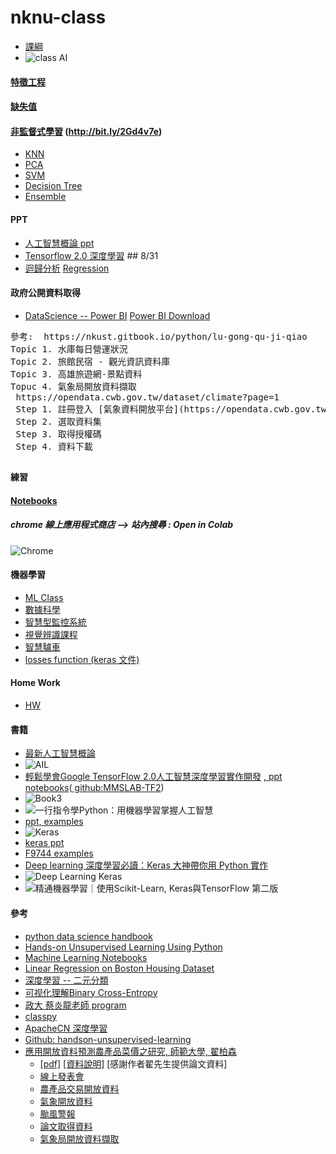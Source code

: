 # nknu-class
* [課綱](https://github.com/jumbokh/nknu-class/blob/main/docs/%E5%8B%9E%E8%A8%93%E8%AA%B2%E7%B6%B1-%E8%AC%9D%E5%9D%A4%E9%81%940903.xlsx)
* ![class AI](https://github.com/jumbokh/nknu-class/blob/main/docs/NKNU-class.JPG)
#### [特徵工程](https://github.com/jumbokh/nknu-class/blob/main/ML/notebooks/05.04-Feature-Engineering.ipynb)
#### [缺失值](https://github.com/jumbokh/nknu-class/blob/main/notebooks/03.04-Missing-Values.ipynb)
#### [非監督式學習](https://github.com/aapatel09/handson-unsupervised-learning) (http://bit.ly/2Gd4v7e)
* [KNN](https://github.com/jumbokh/nknu-class/blob/main/ML/KNN.md)
* [PCA](https://github.com/jumbokh/nknu-class/blob/main/ML/PCA/README.md)
* [SVM](https://github.com/jumbokh/nknu-class/tree/main/ML/SVM)
* [Decision Tree](https://github.com/jumbokh/nknu-class/tree/main/ML/DecisionTree)
* [Ensemble](https://github.com/jumbokh/nknu-class/tree/main/ML/Ensemble)
#### PPT
* [人工智慧概論 ppt](https://github.com/jumbokh/nknu-class/blob/main/docs/README.md)
* [Tensorflow 2.0 深度學習](https://docs.google.com/presentation/d/1GDXb2ajOigrlUDO-cGQtkvCo1Je8zhBc/edit?usp=sharing&ouid=105327400674977348197&rtpof=true&sd=true) ## 8/31
* [迴歸分析](https://github.com/jumbokh/nknu-class/blob/main/docs/CH02%E8%BF%B4%E6%AD%B8%E5%88%86%E6%9E%90.ppt) [Regression](https://github.com/jumbokh/DataScience_1082/blob/master/regression.md)
#### 政府公開資料取得
* [DataScience -- Power BI](https://github.com/jumbokh/DataScience_1082) [Power BI Download](https://github.com/jumbokh/DataScience_1082/blob/master/inclass.md)
<pre>
參考:  https://nkust.gitbook.io/python/lu-gong-qu-ji-qiao
Topic 1. 水庫每日營運狀況
Topic 2. 旅館民宿 - 觀光資訊資料庫
Topic 3. 高雄旅遊網-景點資料
Topuc 4. 氣象局開放資料擷取
 https://opendata.cwb.gov.tw/dataset/climate?page=1
 Step 1. 註冊登入 [氣象資料開放平台](https://opendata.cwb.gov.tw/index)
 Step 2. 選取資料集
 Step 3. 取得授權碼
 Step 4. 資料下載
</pre>
##
#### 練習
#### [Notebooks](https://github.com/jumbokh/nknu-class/tree/main/notebooks#readme)
##### chrome 線上應用程式商店 --> 站內搜尋 : Open in Colab
![Chrome](https://github.com/jumbokh/nknu-class/blob/main/docs/colab.JPG)
#### 機器學習 
* [ML Class](https://github.com/jumbokh/ML-Class) 
* [數據科學](https://github.com/jumbokh/DataScience_1082) 
* [智慧型監控系統](https://github.com/jumbokh/Intelligent-monitoring-class) 
* [視覺辨識課程](https://github.com/jumbokh/cv_face) 
* [智慧驢車](https://github.com/jumbokh/FSSH-class)
* [losses function (keras 文件)](https://keras.io/zh/losses/)
#### Home Work
* [HW](https://github.com/jumbokh/nknu-class/blob/main/Homeworks/README.md)
#### 書籍
* [最新人工智慧概論](http://www.mosme.net/mosme/book_detail/PF522?c=3)
* ![AIL](https://github.com/jumbokh/nknu-class/blob/main/docs/book4.jpg)
* [輕鬆學會Google TensorFlow 2.0人工智慧深度學習實作開發](https://www.books.com.tw/products/0010832030) [, ppt notebooks](https://drive.google.com/drive/folders/1NmMu5gpfMd0ct2OMTGpVxI5xzXzz6ffW?usp=sharing)([ github:MMSLAB-TF2](https://github.com/taipeitechmmslab/MMSLAB-TF2))
* ![Book3](https://github.com/jumbokh/nknu-class/blob/main/docs/book3.jpg)
* ![一行指令學Python：用機器學習掌握人工智慧](https://github.com/jumbokh/nknu-class/blob/main/docs/book5.JPG)
* [ppt, examples](https://drive.google.com/drive/folders/1gfItaJzpfBsRqdXKs-oiTVg3O4lzBXQY?usp=sharing)
* ![Keras](https://github.com/jumbokh/nknu-class/blob/main/docs/F9744.jpg)
* [keras ppt](https://drive.google.com/drive/folders/1ofTVBZy4G81m2YVAkzdA8ljdfaKGqWzZ?usp=sharing)
* [F9744 examples](http://www.flag.com.tw/DL.asp?F9744)
* [Deep learning 深度學習必讀：Keras 大神帶你用 Python 實作](https://www.books.com.tw/products/0010822932)
* ![Deep Learning Keras](https://github.com/jumbokh/nknu-class/blob/main/docs/book1.jpg)
* ![	精通機器學習｜使用Scikit-Learn, Keras與TensorFlow 第二版](https://github.com/jumbokh/nknu-class/blob/main/docs/2014713594457m.jpg)
#### 參考
* [python data science handbook](https://github.com/jakevdp/PythonDataScienceHandbook)
* [Hands-on Unsupervised Learning Using Python](https://github.com/aapatel09/handson-unsupervised-learning)
* [Machine Learning Notebooks](https://github.com/ageron/handson-ml2)
* [Linear Regression on Boston Housing Dataset](https://towardsdatascience.com/linear-regression-on-boston-housing-dataset-f409b7e4a155)
* [深度學習 -- 二元分類](https://zhuanlan.zhihu.com/p/62989429)
* [可视化理解Binary Cross-Entropy](https://zhuanlan.zhihu.com/p/89391305)
* [政大 蔡炎龍老師 program](https://github.com/jumbokh/Deep-Learning-Basics)
* [classpy](https://github.com/cylcc06/classpy)
* [ApacheCN 深度學習](https://www.ixyread.com/read/apachecn-dl-zh/SUMMARY.md)
* [Github: handson-unsupervised-learning](https://github.com/aapatel09/handson-unsupervised-learning)
* [應用開放資料預測農產品菜價之研究, 師範大學, 翟柏森](http://nccur.lib.nccu.edu.tw/handle/140.119/118330) 
    * [[pdf]](https://github.com/jumbokh/DataScience_1082/blob/master/data/paper.pdf) [[資料說明]](https://github.com/jumbokh/DataScience_1082/tree/master/examples) [感謝作者翟先生提供論文資料]
    * [線上發表會](http://knowledge.colife.org.tw/one_video/index.aspx?sid=10804)
    * [農產品交易開放資料](https://data.coa.gov.tw/Query/ServiceDetail.aspx?id=037)
    * [氣象開放資料](http://e-service.cwb.gov.tw/HistoryDataQuery/)
    * [颱風警報](https://rdc28.cwb.gov.tw/)
    * [論文取得資料](https://drive.google.com/open?id=1OgMsd98AuFppckQyvCgtgeW90OKHKUK4)
    * [氣象局開放資料擷取](https://opendata.cwb.gov.tw/dataset/climate?page=1)
